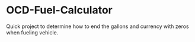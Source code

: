 # OCD-Fuel-Calculator

Quick project to determine how to end the gallons and currency with zeros when fueling vehicle.
